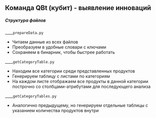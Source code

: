 ## Команда QBt (кубит) - выявление инноваций
##### Структура файлов
____`prepareData.py`
- Читаем данные из всех файлов
- Преобразуем в удобные словари с ключами
- Сохраняем в бинарник, чтобы быстрее работать

____`getCategoryTable.py`
- Находим все категории среди представленных продуктов
- Генерируем таблицу с листами по категориям
- На каждом листе отображаем все продукты в данной категории построчно со столбцами-атрибутами для последующего анализа

____`getCategoryTables.py`
- Аналогично предыдущему, но генерируем отдельные таблицы с указанием количества продуктов внутри